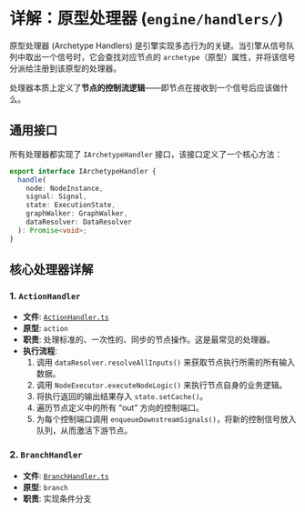 
# 详解：原型处理器 (`engine/handlers/`)

原型处理器 (Archetype Handlers) 是引擎实现多态行为的关键。当引擎从信号队列中取出一个信号时，它会查找对应节点的 `archetype`（原型）属性，并将该信号分派给注册到该原型的处理器。

处理器本质上定义了**节点的控制流逻辑**——即节点在接收到一个信号后应该做什么。

## 通用接口

所有处理器都实现了 `IArchetypeHandler` 接口，该接口定义了一个核心方法：

```typescript
export interface IArchetypeHandler {
  handle(
    node: NodeInstance,
    signal: Signal,
    state: ExecutionState,
    graphWalker: GraphWalker,
    dataResolver: DataResolver
  ): Promise<void>;
}
```

## 核心处理器详解

### 1. `ActionHandler`

-   **文件**: [`ActionHandler.ts`](../../../backend/src/services/engine/handlers/ActionHandler.ts)
-   **原型**: `action`
-   **职责**: 处理标准的、一次性的、同步的节点操作。这是最常见的处理器。
-   **执行流程**:
    1.  调用 `dataResolver.resolveAllInputs()` 来获取节点执行所需的所有输入数据。
    2.  调用 `NodeExecutor.executeNodeLogic()` 来执行节点自身的业务逻辑。
    3.  将执行返回的输出结果存入 `state.setCache()`。
    4.  遍历节点定义中的所有 “out” 方向的控制端口。
    5.  为每个控制端口调用 `enqueueDownstreamSignals()`，将新的控制信号放入队列，从而激活下游节点。

### 2. `BranchHandler`

-   **文件**: [`BranchHandler.ts`](../../../backend/src/services/engine/handlers/BranchHandler.ts)
-   **原型**: `branch`
-   **职责**: 实现条件分支